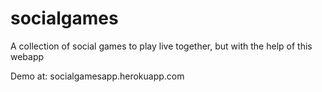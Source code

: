 # socialgames
A collection of social games to play live together, but with the help of this webapp

Demo at: socialgamesapp.herokuapp.com
